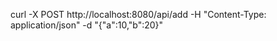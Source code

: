 curl -X POST http://localhost:8080/api/add -H "Content-Type: application/json" -d "{\"a\":10,\"b\":20}"
